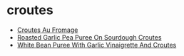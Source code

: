 # croutes

 * [Croutes Au Fromage](../../index/c/croutes-au-fromage-11027.json)
 * [Roasted Garlic Pea Puree On Sourdough Croutes](../../index/r/roasted-garlic-pea-puree-on-sourdough-croutes-15279.json)
 * [White Bean Puree With Garlic Vinaigrette And Croutes](../../index/w/white-bean-puree-with-garlic-vinaigrette-and-croutes-104748.json)
